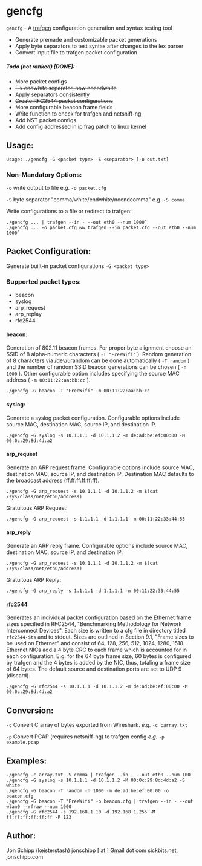 # gencfg

`gencfg` - A [trafgen](https://github.com/netsniff-ng/netsniff-ng) configuration generation and syntax testing tool

   * Generate premade and customizable packet generations
   * Apply byte separators to test syntax after changes to the lex parser
   * Convert input file to trafgen packet configuration

##### Todo (not ranked) [~~DONE~~]:

   * More packet configs
   * ~~Fix endwhite separator, now noendwhite~~
   * Apply separators consistently
   * ~~Create RFC2544 packet configurations~~
   * More configurable beacon frame fields
   * Write function to check for trafgen and netsniff-ng
   * Add NST packet configs.
   * Add config addressed in ip frag patch to linux kernel

## Usage:

```shell
Usage: ./gencfg -G <packet type> -S <separator> [-o out.txt]
```

### Non-Mandatory Options:

`-o` write output to file e.g. `-o packet.cfg`

`-S` byte separator "comma/white/endwhite/noendcomma" e.g. `-S comma`

Write configurations to a file or redirect to trafgen:
```shell
./gencfg ... | trafgen --in - --out eth0 --num 1000`
./gencfg ... -o packet.cfg && trafgen --in packet.cfg --out eth0 --num 1000`
```

## Packet Configuration:

Generate built-in packet configurations `-G <packet type>`

### Supported packet types:

   * beacon
   * syslog
   * arp_request
   * arp_replay
   * rfc2544

#### beacon:
Generation of 802.11 beacon frames. For proper byte alignment choose
an SSID of 8 alpha-numeric characters ( `-T "FreeWifi"` ). Random
generation of 8 characters via /dev/urandom can be done automatically
( `-T random` ) and the number of random SSID beacon generations can be
chosen ( `-n 1000` ). Other configurable option includes specifying the
source MAC address ( `-m 00:11:22:aa:bb:cc` ).

```shell
./gencfg -G beacon -T "FreeWifi" -m 00:11:22:aa:bb:cc
```

#### syslog:
Generate a syslog packet configuration. Configurable options
include source MAC, destination MAC, source IP, and destination IP.

```shell
./gencfg -G syslog -s 10.1.1.1 -d 10.1.1.2 -m de:ad:be:ef:00:00 -M 00:0c:29:8d:4d:a2
```

#### arp_request
Generate an ARP request frame. Configurable options include source MAC,
destination MAC, source IP, and destination IP. Destination MAC defaults
to the broadcast address (ff:ff:ff:ff:ff:ff).

```shell
./gencfg -G arp_request -s 10.1.1.1 -d 10.1.1.2 -m $(cat /sys/class/net/eth0/address)
```

Gratuitous ARP Request:

```shell
./gencfg -G arp_request -s 1.1.1.1 -d 1.1.1.1 -m 00:11:22:33:44:55
```

#### arp_reply
Generate an ARP reply frame. Configurable options include source MAC,
destination MAC, source IP, and destination IP.

```shell
./gencfg -G arp_request -s 10.1.1.1 -d 10.1.1.2 -m $(cat /sys/class/net/eth0/address)
```

Gratuitous ARP Reply:

```shell
./gencfg -G arp_reply -s 1.1.1.1 -d 1.1.1.1 -m 00:11:22:33:44:55
```

#### rfc2544
Generates an individual packet configuration based on the Ethernet
frame sizes specified in RFC2544, "Benchmarking Methodology for
Network Interconnect Devices". Each size is written to a cfg file
in directory titled `rfc2544-$ts` and to stdout. Sizes are outlined in
Section 9.1, "Frame sizes to be used on Ethernet" and consist of 64,
128, 256, 512, 1024, 1280, 1518. Ethernet NICs add a 4 byte CRC to each
frame which is accounted for in each configuration. E.g. for the 64 byte
frame size, 60 bytes is configured by trafgen and the 4 bytes is added
by the NIC, thus, totaling a frame size of 64 bytes. The default source
and destination ports are set to UDP 9 (discard).

```shell
./gencfg -G rfc2544 -s 10.1.1.1 -d 10.1.1.2 -m de:ad:be:ef:00:00 -M 00:0c:29:8d:4d:a2
```

## Conversion:

`-c` Convert C array of bytes exported from Wireshark. *e.g.* `-c carray.txt`

`-p` Convert PCAP (requires netsniff-ng) to trafgen config *e.g.* `-p example.pcap`

## Examples:
```shell
./gencfg -c array.txt -S comma | trafgen --in - --out eth0 --num 100
./gencfg -G syslog -s 10.1.1.1 -d 10.1.1.2 -M 00:0c:29:8d:4d:a2 -S white
./gencfg -G beacon -T random -n 1000 -m de:ad:be:ef:00:00 -o beacon.cfg
./gencfg -G beacon -T "FreeWifi" -o beacon.cfg | trafgen --in - --out wlan0 --rfraw --num 1000
./gencfg -G rfc2544 -s 192.168.1.10 -d 192.168.1.255 -M ff:ff:ff:ff:ff:ff -P 123
```

## Author:
Jon Schipp (keisterstash)
jonschipp [ at ] Gmail dot com
sickbits.net, jonschipp.com
